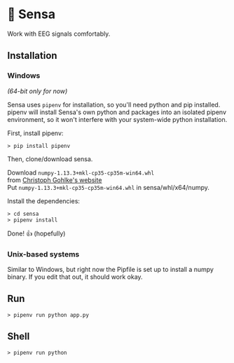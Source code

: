 
# 🔵 Sensa

Work with EEG signals comfortably.



## Installation
### Windows

*(64-bit only for now)*

Sensa uses `pipenv` for installation, so you'll need python and pip installed. pipenv will install Sensa's own python and packages into an isolated pipenv environment, so it won't interfere with your system-wide python installation.

First, install pipenv:
```
> pip install pipenv
```
Then, clone/download sensa.

Download `numpy-1.13.3+mkl-cp35-cp35m-win64.whl`  
from [Christoph Gohlke's website](https://www.lfd.uci.edu/~gohlke/pythonlibs/#numpy)  
Put `numpy-1.13.3+mkl-cp35-cp35m-win64.whl` in sensa/whl/x64/numpy.  

Install the dependencies:
```
> cd sensa
> pipenv install
```
Done! 👍
(hopefully) 


### Unix-based systems

Similar to Windows, but right now the Pipfile is set up to install a numpy binary. If you edit that out, it should work okay.


## Run
```
> pipenv run python app.py
```

## Shell
```
> pipenv run python
```
